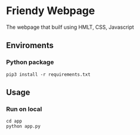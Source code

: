# Friendy Webpage
The webpage that builf using HMLT, CSS, Javascript

## Enviroments
### Python package
```
pip3 install -r requirements.txt
```
## Usage
### Run on local
```
cd app
python app.py
```
